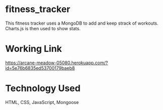 # fitness_tracker
This fitness tracker uses a MongoDB to add and keep strack of workouts. Charts.js is then used to show stats.

# Working Link

https://arcane-meadow-05080.herokuapp.com/?id=5e76b6835ed53700179baeb8

# Technology Used
HTML, CSS, JavaScript, Mongoose

